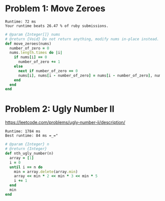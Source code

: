 # Problem 1: Move Zeroes

```
Runtime: 72 ms
Your runtime beats 26.47 % of ruby submissions.
```

```ruby
# @param {Integer[]} nums
# @return {Void} Do not return anything, modify nums in-place instead.
def move_zeroes(nums)
  number_of_zero = 0
  nums.length.times do |i|
    if nums[i] == 0
      number_of_zero += 1
    else
      next if number_of_zero == 0
      nums[i], nums[i - number_of_zero] = nums[i - number_of_zero], nums[i]
    end
  end
end
```

# Problem 2: Ugly Number II

https://leetcode.com/problems/ugly-number-ii/description/

```
Runtime: 1784 ms
Best runtime: 84 ms =_="
```

```ruby
# @param {Integer} n
# @return {Integer}
def nth_ugly_number(n)
  array = [1]
  i = 0
  until i == n do
    min = array.delete(array.min)
    array << min * 2 << min * 3 << min * 5
    i += 1
  end
  min
end
```
